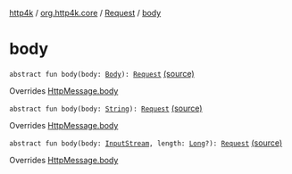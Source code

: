 [http4k](../../index.md) / [org.http4k.core](../index.md) / [Request](index.md) / [body](./body.md)

# body

`abstract fun body(body: `[`Body`](../-body/index.md)`): `[`Request`](index.md) [(source)](https://github.com/http4k/http4k/blob/master/http4k-core/src/main/kotlin/org/http4k/core/http.kt#L146)

Overrides [HttpMessage.body](../-http-message/body.md)


`abstract fun body(body: `[`String`](https://kotlinlang.org/api/latest/jvm/stdlib/kotlin/-string/index.html)`): `[`Request`](index.md) [(source)](https://github.com/http4k/http4k/blob/master/http4k-core/src/main/kotlin/org/http4k/core/http.kt#L148)

Overrides [HttpMessage.body](../-http-message/body.md)


`abstract fun body(body: `[`InputStream`](https://docs.oracle.com/javase/6/docs/api/java/io/InputStream.html)`, length: `[`Long`](https://kotlinlang.org/api/latest/jvm/stdlib/kotlin/-long/index.html)`?): `[`Request`](index.md) [(source)](https://github.com/http4k/http4k/blob/master/http4k-core/src/main/kotlin/org/http4k/core/http.kt#L150)

Overrides [HttpMessage.body](../-http-message/body.md)


